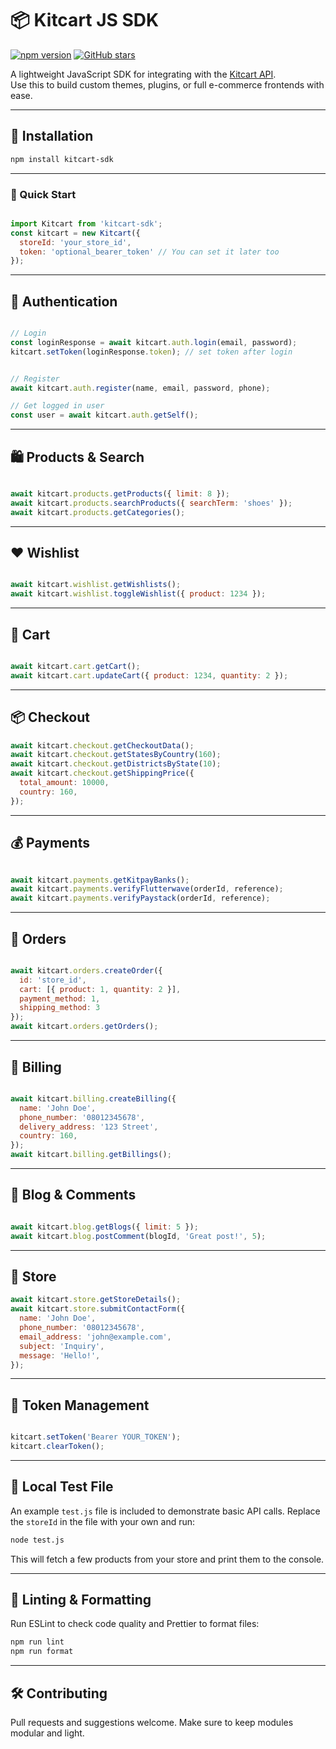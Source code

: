 # 📦 Kitcart JS SDK

[![npm version](https://img.shields.io/npm/v/kitcart-sdk?color=blue)](https://www.npmjs.com/package/kitcart-sdk)
[![GitHub stars](https://img.shields.io/github/stars/Kitcart/kitcart-js-sdk?style=social)](https://github.com/Kitcart/kitcart-js-sdk)

A lightweight JavaScript SDK for integrating with the [Kitcart API](https://usekitcart.com).  
Use this to build custom themes, plugins, or full e-commerce frontends with ease.

---

## 🔧 Installation

```bash
npm install kitcart-sdk

```
___

### 🚀 Quick Start

```js

import Kitcart from 'kitcart-sdk';
const kitcart = new Kitcart({
  storeId: 'your_store_id',
  token: 'optional_bearer_token' // You can set it later too
});

```
___

## 🔐 Authentication

```js

// Login
const loginResponse = await kitcart.auth.login(email, password);
kitcart.setToken(loginResponse.token); // set token after login


// Register
await kitcart.auth.register(name, email, password, phone);

// Get logged in user
const user = await kitcart.auth.getSelf();


```
___

## 🛍️ Products & Search


```js

await kitcart.products.getProducts({ limit: 8 });
await kitcart.products.searchProducts({ searchTerm: 'shoes' });
await kitcart.products.getCategories();
```
___

## ❤️ Wishlist
```js

await kitcart.wishlist.getWishlists();
await kitcart.wishlist.toggleWishlist({ product: 1234 });
```
___

## 🛒 Cart
```js

await kitcart.cart.getCart();
await kitcart.cart.updateCart({ product: 1234, quantity: 2 });

```
___

## 📦 Checkout

```js
await kitcart.checkout.getCheckoutData();
await kitcart.checkout.getStatesByCountry(160);
await kitcart.checkout.getDistrictsByState(10);
await kitcart.checkout.getShippingPrice({
  total_amount: 10000,
  country: 160,
});


```
___

## 💰 Payments

```js

await kitcart.payments.getKitpayBanks();
await kitcart.payments.verifyFlutterwave(orderId, reference);
await kitcart.payments.verifyPaystack(orderId, reference);

```
___

## 📑 Orders

```js

await kitcart.orders.createOrder({
  id: 'store_id',
  cart: [{ product: 1, quantity: 2 }],
  payment_method: 1,
  shipping_method: 3
});
await kitcart.orders.getOrders();

```
___

## 🧾 Billing

```js

await kitcart.billing.createBilling({
  name: 'John Doe',
  phone_number: '08012345678',
  delivery_address: '123 Street',
  country: 160,
});
await kitcart.billing.getBillings();

```
___
## 📝 Blog & Comments
```js

await kitcart.blog.getBlogs({ limit: 5 });
await kitcart.blog.postComment(blogId, 'Great post!', 5);
```
___
## 🏬 Store
```js
await kitcart.store.getStoreDetails();
await kitcart.store.submitContactForm({
  name: 'John Doe',
  phone_number: '08012345678',
  email_address: 'john@example.com',
  subject: 'Inquiry',
  message: 'Hello!',
});
```
___
## 📌 Token Management
```js

kitcart.setToken('Bearer YOUR_TOKEN');
kitcart.clearToken();
```
___
## 🧪 Local Test File
An example `test.js` file is included to demonstrate basic API calls. Replace the `storeId` in the file with your own and run:
```bash
node test.js
```

This will fetch a few products from your store and print them to the console.
___

## 🧹 Linting & Formatting

Run ESLint to check code quality and Prettier to format files:

```bash
npm run lint
npm run format
```

___

## 🛠️ Contributing
Pull requests and suggestions welcome. Make sure to keep modules modular and light.

